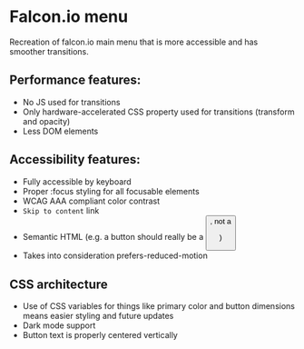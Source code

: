 # Falcon.io menu
Recreation of falcon.io main menu that is more accessible and has smoother transitions.

## Performance features:
 - No JS used for transitions
 - Only hardware-accelerated CSS property used for transitions (transform and opacity)
 - Less DOM elements

## Accessibility features:
 - Fully accessible by keyboard
 - Proper :focus styling for all focusable elements
 - WCAG AAA compliant color contrast
 - `Skip to content` link
 - Semantic HTML (e.g. a button should really be a <button>, not a <p>)
 - Takes into consideration prefers-reduced-motion

## CSS architecture
 - Use of CSS variables for things like primary color and button dimensions means easier styling and future updates
 - Dark mode support
 - Button text is properly centered vertically